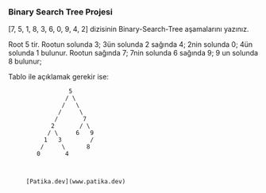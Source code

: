 ### Binary Search Tree Projesi


[7, 5, 1, 8, 3, 6, 0, 9, 4, 2] dizisinin Binary-Search-Tree aşamalarını yazınız.



Root 5 tir. 
Rootun solunda 3;
3ün solunda 2 sağında 4; 
2nin solunda 0;
4ün solunda 1 bulunur.
Rootun sağında 7;
7nin solunda 6 sağında 9;
9 un solunda 8 bulunur;


Tablo ile açıklamak gerekir ise:


                     5
                    / \
                   /   \  
                  /     \
                 /       7   
                2       / \
               / \     6   9
              1   3        /
             /     \      8
            0       4      
         
         
         
         [Patika.dev](www.patika.dev)

